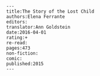 
    ---
    title:The Story of the Lost Child
    authors:Elena Ferrante
    editors:
    translator:Ann Goldstein
    date:2016-04-01
    rating:+
    re-read:
    pages:473
    non-fiction:
    comic:
    published:2015
    ---

    